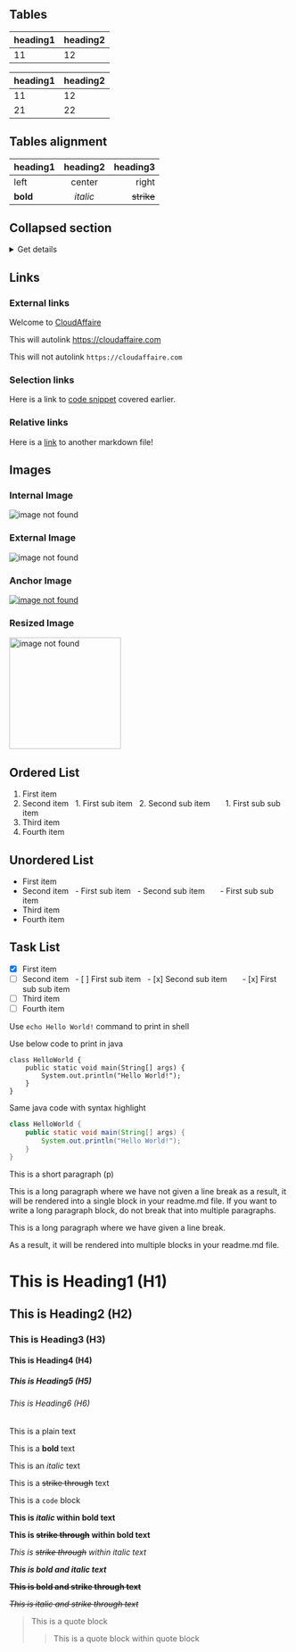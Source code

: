 ## Tables

| heading1 | heading2 |
| -------- | -------- |
| 11       | 12       |

| heading1 | heading2 |
| --- | --- |
| 11 | 12 |
| 21 | 22 |

## Tables alignment 

| heading1 | heading2 | heading3 |
| :--- | :---: | ---: |
| left | center | right |
| **bold** | _italic_ | ~~strike~~ |

## Collapsed section

<details><summary>Get details</summary>

### This section is hidden until you press "Get details"

You can include any markdown block here for view!

</details>


## Links

### External links

Welcome to [CloudAffaire](https://cloudaffaire.com)

This will autolink https://cloudaffaire.com

This will not autolink `https://cloudaffaire.com`

### Selection links

Here is a link to [code snippet](https://github.com/CloudAffaire/Markdown#-code-snippet-) covered earlier.

### Relative links

Here is a [link](doc/author.md) to another markdown file!


## Images

### Internal Image

![image not found](images/cloudaffaire.png "CloudAffaire")

### External Image

![image not found](https://cloudaffaire.com/wp-content/uploads/2018/09/LOGO11.png "CloudAffaire")

### Anchor Image

[![image not found](images/cloudaffaire.png "CloudAffaire")](https://cloudaffaire.com)

### Resized Image

<img src="images/cloudaffaire.png" alt="image not found" width="200" height="200"/>

## Ordered List

1. First item
2. Second item
    1. First sub item
    2. Second sub item
        1. First sub sub item
3. Third item
4. Fourth item

## Unordered List

- First item
- Second item
    - First sub item
    - Second sub item
        - First sub sub item
- Third item
- Fourth item

## Task List

- [x] First item
- [ ] Second item
    - [ ] First sub item
    - [x] Second sub item
        - [x] First sub sub item
- [ ] Third item
- [ ] Fourth item

Use `echo Hello World!` command to print in shell

Use below code to print in java
```
class HelloWorld {
    public static void main(String[] args) {
        System.out.println("Hello World!");
    }
}
```

Same java code with syntax highlight
```java
class HelloWorld {
    public static void main(String[] args) {
        System.out.println("Hello World!");
    }
}
```

This is a short paragraph (p)

This is a long paragraph where we have not given a line break as a result, it will be rendered into a single block in your readme.md file. If you want to write a long paragraph block, do not break that into multiple paragraphs.

This is a long paragraph where we have given a line break.

As a result, it will be rendered into multiple blocks in your readme.md file.

<!--- And this block will not get rendered, not visible in readme.md and used as comment --->

# This is Heading1 (H1)

## This is Heading2 (H2)

### This is Heading3 (H3)

#### This is Heading4 (H4)

##### This is Heading5 (H5)

###### This is Heading6 (H6)

This is a plain text

This is a **bold** text

This is an _italic_ text

This is a ~~strike through~~ text

This is a `code` block

**This is _italic_ within bold text**

**This is ~~strike through~~ within bold text**

 _This is ~~strike through~~ within italic text_ 

***This is bold and italic text***

**~~This is bold and strike through text~~**

_~~This is italic and strike through text~~_

> This is a quote block
>
>> This is a quote block within quote block
